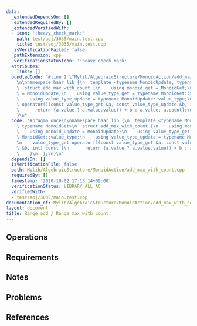 ```yaml
---
data:
  _extendedDependsOn: []
  _extendedRequiredBy: []
  _extendedVerifiedWith:
  - icon: ':heavy_check_mark:'
    path: test/aoj/3035/main.test.cpp
    title: test/aoj/3035/main.test.cpp
  _isVerificationFailed: false
  _pathExtension: cpp
  _verificationStatusIcon: ':heavy_check_mark:'
  attributes:
    links: []
  bundledCode: "#line 2 \"Mylib/AlgebraicStructure/MonoidAction/add_max_with_count.cpp\"\
    \n\nnamespace haar_lib {\n  template <typename MonoidUpdate, typename MonoidGet>\n\
    \  struct add_max_with_count {\n    using monoid_get = MonoidGet;\n    using monoid_update\
    \ = MonoidUpdate;\n    using value_type_get = typename MonoidGet::value_type;\n\
    \    using value_type_update = typename MonoidUpdate::value_type;\n\n    value_type_get\
    \ operator()(const value_type_get &a, const value_type_update &b, int) const {\n\
    \      return {a.value ? a.value.value() + b : a.value, a.count};\n    }\n  };\n\
    }\n"
  code: "#pragma once\n\nnamespace haar_lib {\n  template <typename MonoidUpdate,\
    \ typename MonoidGet>\n  struct add_max_with_count {\n    using monoid_get = MonoidGet;\n\
    \    using monoid_update = MonoidUpdate;\n    using value_type_get = typename\
    \ MonoidGet::value_type;\n    using value_type_update = typename MonoidUpdate::value_type;\n\
    \n    value_type_get operator()(const value_type_get &a, const value_type_update\
    \ &b, int) const {\n      return {a.value ? a.value.value() + b : a.value, a.count};\n\
    \    }\n  };\n}\n"
  dependsOn: []
  isVerificationFile: false
  path: Mylib/AlgebraicStructure/MonoidAction/add_max_with_count.cpp
  requiredBy: []
  timestamp: '2020-10-02 17:13:14+09:00'
  verificationStatus: LIBRARY_ALL_AC
  verifiedWith:
  - test/aoj/3035/main.test.cpp
documentation_of: Mylib/AlgebraicStructure/MonoidAction/add_max_with_count.cpp
layout: document
title: Range add / Range max with count
---
```


## Operations

## Requirements

## Notes

## Problems

## References

